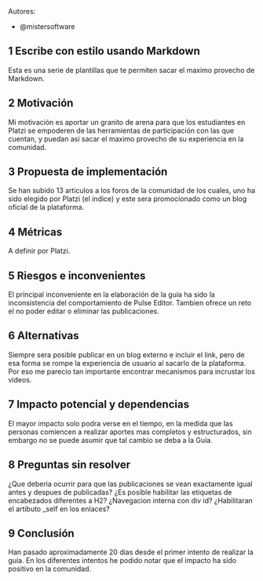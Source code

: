 Autores:
 - @mistersoftware

## 1 Escribe con estilo usando Markdown

<!--
párrafo corto que explica qué estas proponiendo
-->
Esta es una serie de plantillas que te permiten sacar el maximo provecho de Markdown.

## 2 Motivación

<!--
¿qué motiva esta decisión y por qué es importante?
el propósito de esta sección es articular de una manera sencilla el valor de la decision que vamos a tomar
-->
Mi motivación es aportar un granito de arena para que los estudiantes en Platzi se empoderen de las herramientas de participación con las que cuentan, y puedan asi sacar el maximo provecho de su experiencia en la comunidad.


## 3 Propuesta de implementación

<!--
Este es el núcleo de tu propuesta, y su proposito es ayudarte a pensar en la solución. Esto debe ser un wireframe, no un documento perfecto con todos los detalles.

Escribir es pensar https://medium.learningbyshipping.com/writing-is-thinking-an-annotated-twitter-thread-2a75fe07fade

  - usa diagramas para ilustrat tus ideas o flujos
  - inluye ejemplos de código si estas proponiendo una interfaz o contrato de sistemsa nuevo
  - agrega links con las especificaciones de proyectos

El proposito de esta sección se resume en:
"Esta es la dirección en la que nos voy a llevar, alguién ve huecos en mi propuesta o tiene comentarios sobre cómo mejorarla?

 -->
 
 Se han subido 13 articulos a los foros de la comunidad de los cuales, uno ha sido elegido por Platzi (el indice) y este sera promocionado como un blog oficial de la plataforma. 

## 4 Métricas

<!--
Que métricas debemos vamos a instrumentar, o monitorear para observar las implicaciónes de esta decisiòn?
Por ejemplo, cuando interactuamos con un sistema externo que tipo de latencia esperariamos o si agregamos una tabla nueva que tan rápido se llenaría?
-->
A definir por Platzi.

## 5 Riesgos e inconvenientes

<!--
¿Hay razones por las que no deberiamos hacer esto?
¿Qué riesgos estamos tomando? Por ejemplo, no tenemos experiencia con esta tecnología nueva o no entendemos la escala aún.
-->
El principal inconveniente en la elaboración de la guía ha sido la inconsistencia del comportamiento de Pulse Editor. Tambien ofrece un reto el no poder editar o eliminar las publicaciones.


## 6 Alternativas

<!--
¿Hay otras formas de resolver éste problema?
-->
Siempre sera posible publicar en un blog externo e incluir el link, pero de esa forma se rompe la experiencia de usuario al sacarlo de la plataforma. Por eso me parecio tan importante encontrar mecanismos para incrustar los videos.

## 7 Impacto potencial y dependencias

<!--
  ¿Qué otros sistemas se verán afectados con esta propuesta?
  ¿Qué consideraciones de seguridad debemos tener?¿Como pueden explotar esta parte del sistema?
  ¿Que impacto tiene esta decision sobre soporte al cliente?

  Aquí buscamos ser concientes del ambiente en el que operamos y generar empatía hacia otros que pueden verse afectados por nuestra decisión.
 -->
El mayor impacto solo podra verse en el tiempo, en la medida que las personas comiencen a realizar aportes mas completos y estructurados, sin embargo no se puede asumir que tal cambio se deba a la Guía.

## 8 Preguntas sin resolver

<!--
¿ Qué preguntas no hemos resuelto?
-->
¿Que deberia ocurrir para que las publicaciones se vean exactamente igual antes y despues de publicadas? 
¿Es posible habilitar las etiquetas de encabezados diferentes a H2?
¿Navegacion interna con div id?
¿Habilitaran el artibuto _self en los enlaces?

## 9 Conclusión

Han pasado aproximadamente 20 dias desde el primer intento de realizar la guía. En los diferentes intentos he podido notar que el impacto ha sido positivo en la comunidad.


<!--

## 10 El proceso (elimina esta sección)

Al escribir un RFC, estas incluyendo al equipo en la dirección que estas tomando. En muchos casos puede haber multiples soluciones, y tambien opiniones diferentes sobre como atacar un problema. Es posible que en el futuro esta propuesta no sea la mejor solución posible, pero aprenderemos de ella.

Como proponente, estas tomando responsabilidad sobre la dirección que quieres tomar y con este documento buscas que tus otros miembros de nuestro equipo contribuyan con sus comentarios acerca de tu idea, pero ultimamente esta decision es tuya y te apoyamos.

En resumen, este documento es:
 - un ejercicio de pensamiento, prototipamos con palabras
 - un record historico, y su valor puede disminuir con el tiempo
 - un mecanismo para
 - una forma de transmitir información
 - un mecanismo para construir confianza
 - una herramienta de empoderamiento
 - un canal de comunicación

Este documento no es
 - una solucitud de permiso
 - un documento que requiere aprobación
 - la representación actual de nuestros sistemas o procesos
 -



- [ ] Copia este template
- [ ] Bosqueja el documento, piensa que es un wireframe en prosa
- [ ] Compartelo con personas de tu equipo para retroalimentación inicial
- [ ] Envíalo como un pull request
- [ ] Etiquétalo para que sea facil categorizarlo
- [ ] Compartelo con todas las personas a quien les pueda interesar
- [ ] Comunica un limite de tiempo razonable dependiendo de la complejidad de la decisión
- [ ] Pidele a dos personas que entiendan el probelma que lo revisen por tí, o pidele ayuda a tu manager
- [ ] Hazle merge con dos +1



### Recomendaciones

- Utiliza la etiqueta [WIP] si aún estas refinando detalles
- Utiliza la etiqueta [newbie] si tienes una propuesta en la que tienes poca confianza por tu conocimiento actual
- Si hay areas específicas en las que quieres atencion, etiqueta a personas que consideras que saben algo al respecto y preguntales directamente. "María, impacto crees que va a tener este API sobre tu base de datos?"
- Si tienes dudas, pídele ayuda a tu manager o lider de tecnología
- Es tu decisión
- Ten en cuenta la prioridad de las propuestas que estas haciendo, los RFC no son documentos para proponer rearquitecturas o proyectos "cool" que no se alinean con los objetivos a corto plazo de la empresa

-->
